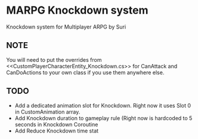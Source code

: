 
# MARPG Knockdown system

Knockdown system for Multiplayer ARPG by Suri






## NOTE

You will need to put the overrides from <<CustomPlayerCharacterEntity_Knockdown.cs>> for CanAttack and CanDoActions to your own class if you use them anywhere else.

## TODO

- Add a dedicated animation slot for Knockdown. Right now it uses Slot 0 in CustomAnimation array.
- Add Knockdown duration to gameplay rule (Right now is hardcoded to 5 seconds in Knockdown Coroutine
- Add Reduce Knockdown time stat


